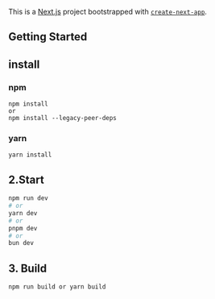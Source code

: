This is a [Next.js](https://nextjs.org/) project bootstrapped with [`create-next-app`](https://github.com/vercel/next.js/tree/canary/packages/create-next-app).

## Getting Started

## install

### npm

```
npm install
or
npm install --legacy-peer-deps
```

### yarn

```
yarn install
```

## 2.Start

```bash
npm run dev
# or
yarn dev
# or
pnpm dev
# or
bun dev
```

## 3. Build

```sh
npm run build or yarn build
```

